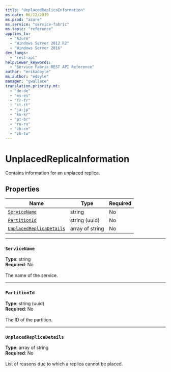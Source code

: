 ```yaml
---
title: "UnplacedReplicaInformation"
ms.date: 06/12/2019
ms.prod: "azure"
ms.service: "service-fabric"
ms.topic: "reference"
applies_to: 
  - "Azure"
  - "Windows Server 2012 R2"
  - "Windows Server 2016"
dev_langs: 
  - "rest-api"
helpviewer_keywords: 
  - "Service Fabric REST API Reference"
author: "erikadoyle"
ms.author: "edoyle"
manager: "gwallace"
translation.priority.mt: 
  - "de-de"
  - "es-es"
  - "fr-fr"
  - "it-it"
  - "ja-jp"
  - "ko-kr"
  - "pt-br"
  - "ru-ru"
  - "zh-cn"
  - "zh-tw"
---
```

# UnplacedReplicaInformation

Contains information for an unplaced replica.

## Properties
| Name | Type | Required |
| --- | --- | --- |
| [`ServiceName`](#servicename) | string | No |
| [`PartitionId`](#partitionid) | string (uuid) | No |
| [`UnplacedReplicaDetails`](#unplacedreplicadetails) | array of string | No |

____
### `ServiceName`
__Type__: string <br/>
__Required__: No<br/>
<br/>
The name of the service.

____
### `PartitionId`
__Type__: string (uuid) <br/>
__Required__: No<br/>
<br/>
The ID of the partition.

____
### `UnplacedReplicaDetails`
__Type__: array of string <br/>
__Required__: No<br/>
<br/>
List of reasons due to which a replica cannot be placed.
